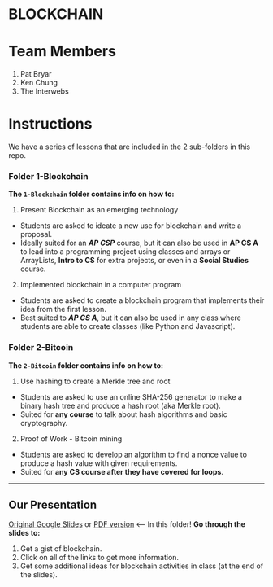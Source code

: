 # BLOCKCHAIN
# Team Members
1. Pat Bryar
2. Ken Chung
3. The Interwebs

# Instructions

We have a series of lessons that are included in the 2 sub-folders in this repo.

### Folder 1-Blockchain

**The `1-Blockchain` folder contains info on how to:**
1. Present Blockchain as an emerging technology
* Students are asked to ideate a new use for blockchain and write a proposal.
* Ideally suited for an ***AP CSP*** course, but it can also be used in **AP CS A** to lead into a programming project using classes and arrays or ArrayLists, **Intro to CS** for extra projects, or even in a **Social Studies** course.
2. Implemented blockchain in a computer program
* Students are asked to create a blockchain program that implements their idea from the first lesson.
* Best suited to ***AP CS A***, but it can also be used in any class where students are able to create classes (like Python and Javascript).

### Folder 2-Bitcoin

**The `2-Bitcoin` folder contains info on how to:**
1. Use hashing to create a Merkle tree and root
* Students are asked to use an online SHA-256 generator to make a binary hash tree and produce a hash root (aka Merkle root).
* Suited for **any course** to talk about hash algorithms and basic cryptography.
2. Proof of Work - Bitcoin mining
* Students are asked to develop an algorithm to find a nonce value to produce a hash value with given requirements.
* Suited for **any CS course after they have covered for loops**.

---

## Our Presentation
[Original Google Slides]   or   [PDF version] <-- In this folder!
**Go through the slides to:**
1. Get a gist of blockchain.
2. Click on all of the links to get more information.
3. Get some additional ideas for blockchain activities in class (at the end of the slides).

[Original Google Slides]: https://docs.google.com/presentation/d/1-oKhVmuOkIBdJBaJ6J5tzKRZ63tsHcspJGWSUZAT0D4/edit?usp=sharing
[PDF version]: Blockchain%20Presentation.pdf
